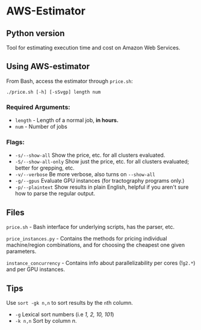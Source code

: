 # AWS-Estimator
## Python version

Tool for estimating execution time and cost on Amazon Web Services.

## Using AWS-estimator

From Bash, access the estimator through `price.sh`:

    ./price.sh [-h] [-sSvgp] length num

### Required Arguments:

 * `length` - Length of a normal job, **in hours.**
 * `num` - Number of jobs

### Flags:

 * `-s/--show-all`      Show the price, etc. for all clusters evaluated.
 * `-S/--show-all-only` Show just the price, etc. for all clusters evaluated; better for grepping, etc. 
 * `-v/--verbose`       Be more verbose, also turns on `--show-all`
 * `-g/--gpus`          Evaluate GPU instances (for tractography programs only.)
 * `-p/--plaintext`     Show results in plain English, helpful if you aren't sure how to parse the regular output.
 

## Files

`price.sh` - Bash interface for underlying scripts, has the parser, etc.

`price_instances.py` - Contains the methods for pricing individual machine/region combinations, and for choosing the cheapest one given parameters.

`instance_concurrency` - Contains info about parallelizability per cores 
(!`g2.*`) and per GPU instances.

## Tips

Use `sort -gk n,n` to sort results by the `n`th column. 

 * `-g`     Lexical sort numbers (i.e *1, 2, 10, 101*)
 * `-k n,n` Sort by column *n*.